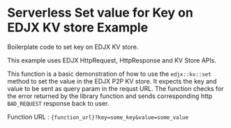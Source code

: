 <!--
title: .'SET value for a key on EDJX KV store'
description: 'Boilerplate code for C++ to set key on EDJX KV store'
platform: EDJX
language: C++
-->

# Serverless Set value for Key on EDJX KV store Example

Boilerplate code to set key on EDJX KV store.

This example uses EDJX HttpRequest, HttpResponse and KV Store APIs.

This function is a basic demonstration of how to use the `edjx::kv::set` method to set the value in the EDJX P2P KV store. It expects the key and value to be sent as query param in the requst URL. The function checks for the error returned by the library function and sends corresponding http `BAD_REQUEST` response back to user.

Function URL : `{function_url}?key=some_key&value=some_value`

